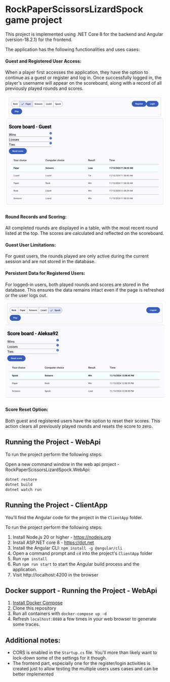 # RockPaperScissorsLizardSpock game project

This project is implemented using .NET Core 8 for the backend and Angular (version-18.2.1) for the frontend.

The application has the following functionalities and uses cases:
#### Guest and Registered User Access:
When a player first accesses the application, they have the option to continue as a guest or register and log in. Once successfully logged in, the player's username will appear on the scoreboard, along with a record of all previously played rounds and scores.

![Alt text](/Images/Screenshot-Guest.png?raw=true "Optional Title")
#### Round Records and Scoring:
All completed rounds are displayed in a table, with the most recent round listed at the top. The scores are calculated and reflected on the scoreboard.
#### Guest User Limitations:
For guest users, the rounds played are only active during the current session and are not stored in the database.
#### Persistent Data for Registered Users:
For logged-in users, both played rounds and scores are stored in the database. This ensures the data remains intact even if the page is refreshed or the user logs out.

![Alt text](/Images/Screenshot-Player.png?raw=true "Optional Title")
#### Score Reset Option:
Both guest and registered users have the option to reset their scores. This action clears all previously played rounds and resets the score to zero.


## Running the Project - WebApi

To run the project perform the following steps:

Open a new command window in the web api project - RockPaperScissorsLizardSpock.WebApi:

```
dotnet restore
dotnet build
dotnet watch run
```

## Running the Project - ClientApp
You'll find the Angular code for the project in the `ClientApp` folder.

To run the project perform the following steps:
1. Install Node.js 20 or higher - https://nodejs.org
2. Install ASP.NET core 8 - https://dot.net
3. Install the Angular CLI:
    `npm install -g @angular/cli`
4. Open a command prompt and `cd` into the project's `ClientApp` folder
5. Run `npm install`
6. Run `npm run start` to start the Angular build process and the application.
8. Visit http://localhost:4200 in the browser

## Docker support - Running the Project - WebApi
1. [Install Docker Compose](https://docs.docker.com/compose/install/)
2. Clone this repository
3. Run all containers with `docker-compose up -d`
4. Refresh `localhost:8080` a few times in your web browser to generate some traces. 


## Additional notes:

* CORS is enabled in the `Startup.cs` file. You'll more than likely want to lock-down some of the settings for it though.
* The frontend part, especially one for the register/login activities is created just to allow testing the multiple users uses cases and can be better implemented

